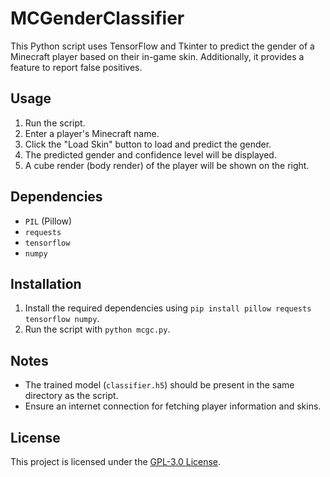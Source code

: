 # MCGenderClassifier

This Python script uses TensorFlow and Tkinter to predict the gender of a Minecraft player based on their in-game skin. Additionally, it provides a feature to report false positives.

## Usage

1. Run the script.
2. Enter a player's Minecraft name.
3. Click the "Load Skin" button to load and predict the gender.
4. The predicted gender and confidence level will be displayed.
5. A cube render (body render) of the player will be shown on the right.

## Dependencies

- `PIL` (Pillow)
- `requests`
- `tensorflow`
- `numpy`

## Installation

1. Install the required dependencies using `pip install pillow requests tensorflow numpy`.
2. Run the script with `python mcgc.py`.

## Notes

- The trained model (`classifier.h5`) should be present in the same directory as the script.
- Ensure an internet connection for fetching player information and skins.

## License

This project is licensed under the [GPL-3.0 License](LICENSE).
